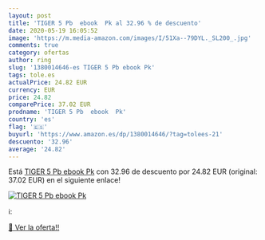 ```yaml
---
layout: post
title: 'TIGER 5 Pb  ebook  Pk al 32.96 % de descuento'
date: 2020-05-19 16:05:52
image: 'https://m.media-amazon.com/images/I/51Xa--79DYL._SL200_.jpg'
comments: true
category: ofertas
author: ring
slug: '1380014646-es TIGER 5 Pb ebook Pk'
tags: tole.es
actualPrice: 24.82 EUR
currency: EUR
price: 24.82
comparePrice: 37.02 EUR
prodname: 'TIGER 5 Pb  ebook  Pk'
country: 'es'
flag: '🇪🇸'
buyurl: 'https://www.amazon.es/dp/1380014646/?tag=tolees-21'
descuento: '32.96'
average: '24.82'
---
```


Está [TIGER 5 Pb  ebook  Pk](https://www.amazon.es/dp/1380014646/?tag=tolees-21) con 32.96 de descuento por 24.82 EUR (original: 37.02 EUR) en el siguiente enlace!

[![TIGER 5 Pb  ebook  Pk](https://m.media-amazon.com/images/I/51Xa--79DYL._SL200_.jpg)](https://www.amazon.es/dp/1380014646/?tag=tolees-21)

ℹ️:


[🛒 Ver la oferta!!](https://www.amazon.es/dp/1380014646/?tag=tolees-21)
